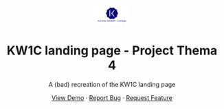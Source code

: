 <div align="center">
    <a>
        <img src="images/logo.png" alt="Logo" width="80" />
    </a>
    <h1>KW1C landing page - Project Thema 4</h1>
    <p>A (bad) recreation of the KW1C landing page</p>
    <a href="https://kw1c-schuurmansmark.github.io/POThema2/">View Demo</a>
    ·
    <a href="https://github.com/kw1c-SchuurmansMark/POThema2/issues">Report Bug</a>
    ·
    <a href="https://github.com/kw1c-SchuurmansMark/POThema2/issues">Request Feature</a>
</div>
